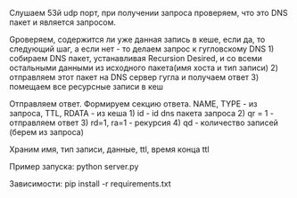 
Cлушаем 53й udp порт, при получении запроса проверяем,
что это DNS пакет и является запросом.

Gроверяем, содержится ли уже данная запись в кеше, если да, то
следующий шаг, а если нет - то делаем запрос к гугловскому
DNS
    1) собираем DNS пакет, устанавливая Recursion Desired,
    и со всеми остальными данными из исходного пакета(имя хоста и тип записи)
    2) отправляем этот пакет на DNS сервер гугла и получаем ответ
    3) помещаем все ресурсные записи в кеш

Отправляем ответ. Формируем секцию ответа. NAME, TYPE - из запроса, TTL, RDATA - из кеша
    1) id - id dns пакета запроса
    2) qr = 1 - отправляем ответ
    3) rd=1, ra=1 - рекурсия
    4) qd - количество записей  (берем из запроса)

Храним имя, тип записи, данные, ttl, время конца ttl

Пример запуска:
      python server.py

Зависимости:
    pip install -r requirements.txt
